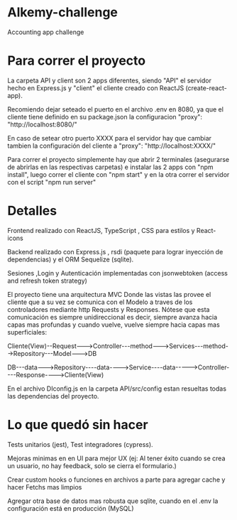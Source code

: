# Alkemy-challenge

 Accounting app challenge

# Para correr el proyecto

La carpeta API y client son 2 apps diferentes, siendo "API" el servidor hecho en Express.js y "client" el cliente creado con ReactJS (create-react-app).

Recomiendo dejar seteado el puerto en el archivo .env en 8080,  ya que el cliente tiene definido en su package.json la configuracion "proxy": "http://localhost:8080/" 

En caso de setear otro puerto XXXX para el servidor hay que cambiar tambien la configuración del cliente a "proxy": "http://localhost:XXXX/" 

Para correr el proyecto simplemente hay que abrir 2 terminales (asegurarse de abrirlas en las respectivas carpetas) e instalar las 2 apps con "npm install", luego correr el cliente con "npm start" y en la otra correr el servidor con el script "npm run server"

# Detalles

Frontend realizado con ReactJS, TypeScript , CSS para estilos y React-icons

Backend realizado con Express.js , rsdi (paquete para lograr inyección de dependencias) y el ORM Sequelize (sqlite).

Sesiones ,Login y Autenticación implementadas con jsonwebtoken  (access and refresh token strategy)

El proyecto tiene una arquitectura MVC Donde las vistas las provee el cliente que a su vez se comunica con el Modelo a traves de los controladores mediante http Requests y Responses. 
Nótese que esta comunicación es siempre unidireccional es decir, siempre avanza hacia capas mas profundas y cuando vuelve, vuelve siempre hacia capas mas superficiales:

Cliente(View)--Request--->Controller---method--->Services---method-->Repository---Model--->DB

DB---data--->Repository----data---->Service----data----->Controller----Response---->Cliente(View)

En el archivo  DIconfig.js en la carpeta API/src/config  estan resueltas todas las dependencias del proyecto.  

# Lo que quedó sin hacer

Tests unitarios (jest), Test integradores (cypress).

Mejoras minimas en en UI para mejor UX  (ej: Al tener éxito cuando se crea un usuario, no hay feedback, solo se cierra el formulario.)

Crear custom hooks o funciones en archivos a parte para agregar cache y hacer Fetchs mas limpios 

Agregar otra base de datos mas robusta que sqlite, cuando en el .env la configuración está en producción (MySQL)
 
